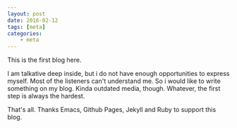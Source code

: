 ```yaml
---
layout: post
date: 2016-02-12
tags: [meta]
categories:
    - meta
---
```

This is the first blog here.

I am talkative deep inside, but i do not have enough opportunities to express myself. Most of the listeners can't understand me. So i would like to write something on my blog. Kinda outdated media, though. Whatever, the first step is always the hardest.

That's all. Thanks Emacs, Github Pages, Jekyll and Ruby to support this blog.
